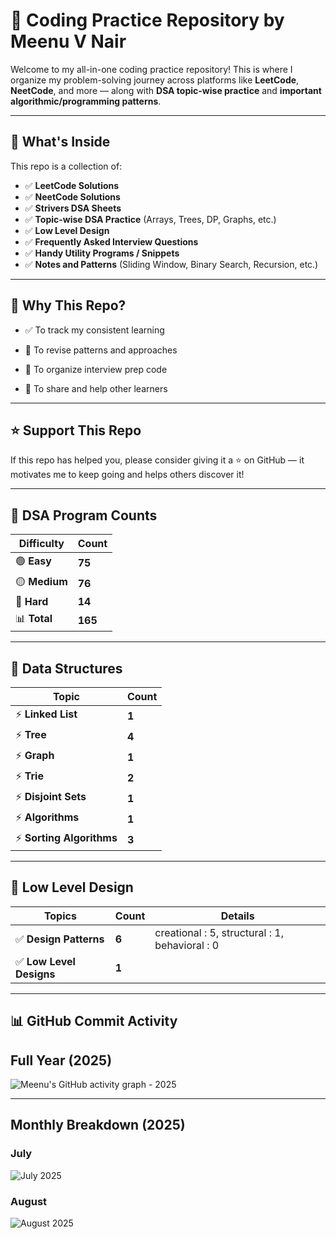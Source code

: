 # 🚀 Coding Practice Repository by Meenu V Nair

Welcome to my all-in-one coding practice repository! This is where I organize my problem-solving journey across platforms like **LeetCode**, **NeetCode**, and more — along with **DSA topic-wise practice** and **important algorithmic/programming patterns**.

---

## 📌 What's Inside

This repo is a collection of:

- ✅ **LeetCode Solutions**
- ✅ **NeetCode Solutions**
- ✅ **Strivers DSA Sheets**
- ✅ **Topic-wise DSA Practice** (Arrays, Trees, DP, Graphs, etc.)
- ✅ **Low Level Design**
- ✅ **Frequently Asked Interview Questions**
- ✅ **Handy Utility Programs / Snippets**
- ✅ **Notes and Patterns** (Sliding Window, Binary Search, Recursion, etc.)

---

## 🧠 Why This Repo?

- ✅ To track my consistent learning

- 💬 To revise patterns and approaches

- 📂 To organize interview prep code

- 🌱 To share and help other learners


---

## ⭐ Support This Repo
If this repo has helped you, please consider giving it a ⭐ on GitHub — it motivates me to keep going and helps others discover it!

---
<!-- PROGRAM_COUNTS_START -->
## 📂 **DSA Program Counts**

| **Difficulty** | **Count** |
|----------------|-----------|
| 🟢 **Easy**    | **75** |
| 🟡 **Medium**  | **76** |
| 🔴 **Hard**    | **14** |
| 📊 **Total**   | **165** |

<!-- PROGRAM_COUNTS_END -->

---
<!-- DS_COUNTS_START -->
## 📂 **Data Structures**

| **Topic** | **Count** |
|----------------|-----------|
| ⚡ **Linked List**    | **1** |
| ⚡ **Tree**  | **4** |
| ⚡ **Graph**    | **1** |
| ⚡ **Trie**    | **2** |
| ⚡ **Disjoint Sets**    | **1** |
| ⚡ **Algorithms**    | **1** |
| ⚡ **Sorting Algorithms**    | **3** |

<!-- DS_COUNTS_END -->

---
<!-- LLD_START -->
## 📂 **Low Level Design**

| **Topics** | **Count** | **Details** |
|----------------|-----------|-----------|
| ✅ **Design Patterns**    | **6** |creational : 5, structural : 1, behavioral : 0|
| ✅ **Low Level Designs**    | **1** |  |

<!-- LLD_END -->

---

## 📊 GitHub Commit Activity

## **Full Year (2025)**
![Meenu's GitHub activity graph - 2025](https://github-readme-activity-graph.vercel.app/graph?username=MeenuVNair&theme=github&from=2025-01-01&to=2025-12-31)

---

## **Monthly Breakdown (2025)**
### July
![July 2025](https://github-readme-activity-graph.vercel.app/graph?username=MeenuVNair&theme=github&from=2025-07-01&to=2025-07-31&custom_title=July%202025%20Contributions)

### August
![August 2025](https://github-readme-activity-graph.vercel.app/graph?username=MeenuVNair&theme=github&from=2025-08-01&to=2025-08-31&custom_title=August%202025%20Contributions)

